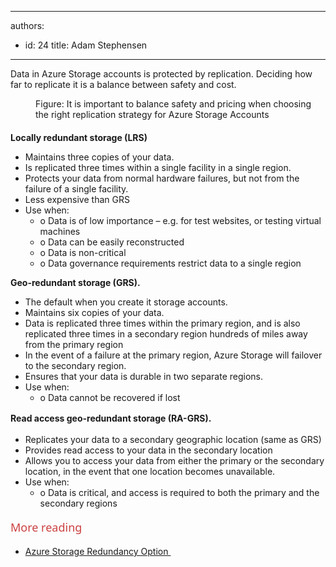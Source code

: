 

---
authors:
  - id: 24
    title: Adam Stephensen
---




<span class='intro'> <p>Data in Azure Storage accounts is protected by replication. Deciding how far to replicate it is a balance between safety and cost.​</p><dl class="image"><dt><img src="/PublishingImages/azure-graphic.jpg" alt="" /></dt><dd>Figure&#58; It is important to balance safety and pricing when choosing the right replication strategy for Azure Storage Accounts</dd></dl> </span>

<h4></h4><p class="p1"> 
   <strong>Locally redundant storage (LRS)</strong></p><ul class="ul1"><li class="li1">Ma<b></b>intains three copies of your data.&#160;</li><li class="li1">Is replicated three times within a single facility in a single region.&#160;</li><li class="li1">Protects your data from normal hardware failures, but not from the failure of a single facility.</li><li class="li1">Less expensive than GRS</li><li class="li1">Use when&#58; 
      <ul class="ul1"><li class="li1"> 
            <span class="s1">o<span class="Apple-tab-span"> </span></span>Data is of low importance – e.g. for test websites, or testing virtual machines</li><li class="li1"> 
            <span class="s1">o<span class="Apple-tab-span"> </span></span>Data can be easily reconstructed</li><li class="li1"> 
            <span class="s1">o<span class="Apple-tab-span"> </span></span>Data is non-critical</li><li class="li1"> 
            <span class="s1">o<span class="Apple-tab-span"> </span></span>Data governance requirements restrict data to a single region</li></ul></li></ul><p class="p1"> 
   <strong>Geo-redundant storage (GRS).</strong>&#160;</p><ul class="ul1"><li class="li1">The default when you create it storage accounts.</li><li class="li1">Maintains six copies of your data.&#160;</li><li class="li1">D<b></b>ata is replicated three times within the primary region, and is also replicated three times in a secondary region hundreds of miles away from the primary region</li><li class="li1">In the event of a failure at the primary region, Azure Storage will failover to the secondary region.&#160;</li><li class="li1">Ensures that your data is durable in two separate regions.</li><li class="li1">Use when&#58; 
      <ul><li>
            <span class="s1">o<span class="Apple-tab-span"> </span></span>Data cannot be recovered if los​t</li></ul></li></ul>
<strong style="line-height&#58;1.6;">Read access geo-redundant storage (RA-GRS).</strong><span style="line-height&#58;1.6;">&#160;</span>
<ul class="ul1"><li class="li1">Replicates your data to a secondary geographic location (same as GRS)</li><li class="li1">P<b></b>rovides read access to your data in the secondary location</li><li class="li1">Allows you to access your data from either the primary or the secondary location, in the event that one location becomes unavailable.</li><li class="li1">Use when&#58;​
   <ul><li class="li1"> 
      <span class="s1">o<span class="Apple-tab-span"> </span></span>Data is critical, and access is required to both the primary and the secondary regions</li></ul></li></ul>​<span style="color&#58;#cc4141;font-family&#58;'segoe ui', 'trebuchet ms', tahoma, arial, verdana, sans-serif;font-size&#58;18px;line-height&#58;32px;">More reading</span><ul><li> 
      <a href="https&#58;//msdn.microsoft.com/en-us/library/azure/dn727290.aspx" target="_blank">Azure Storage Redundancy Option&#160;​</a></li></ul>


